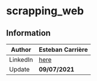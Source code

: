 # scrapping_web

## Information

| Author | Esteban Carrière |
| ------ | ------ |
| LinkedIn | [here](https://www.linkedin.com/in/esteban-carri%C3%A8re-0655a8191/) |
| Update | **09/07/2021** |